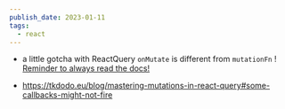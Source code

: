```yaml
---
publish_date: 2023-01-11
tags:
  - react
---
```

- a little gotcha with ReactQuery `onMutate` is different from `mutationFn` ! [Reminder to always read the docs!](https://react-query-v3.tanstack.com/reference/useMutation)

- https://tkdodo.eu/blog/mastering-mutations-in-react-query#some-callbacks-might-not-fire
